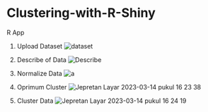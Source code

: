 # Clustering-with-R-Shiny

R App
1. Upload Dataset
![dataset](https://user-images.githubusercontent.com/87469359/226569393-eb42e8ba-2e7f-46f3-b497-e149cb07e8d1.png)

2. Describe of Data
![Describe](https://user-images.githubusercontent.com/87469359/226569549-75f9fa4e-45d3-4c2b-9c7d-878c984170df.png)

3. Normalize Data
![a](https://user-images.githubusercontent.com/87469359/226570473-a10f19e2-278b-467f-80bf-0283af3dde44.png)


4. Oprimum Cluster
![Jepretan Layar 2023-03-14 pukul 16 23 38](https://user-images.githubusercontent.com/87469359/226570262-66679866-2c9d-4957-a7da-6e59f480e674.png)

5. Cluster Data
![Jepretan Layar 2023-03-14 pukul 16 24 19](https://user-images.githubusercontent.com/87469359/226570572-0e26b10b-8f09-47c3-a33f-d39b7c8d77ba.png)
